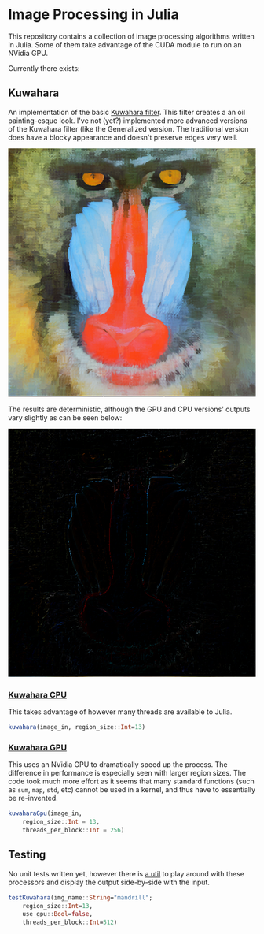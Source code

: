 # Image Processing in Julia

This repository contains a collection of image processing algorithms written in Julia. Some of them take advantage of the CUDA module to run on an NVidia GPU.

Currently there exists:

## Kuwahara

An implementation of the basic [Kuwahara filter](https://en.wikipedia.org/wiki/Kuwahara_filter). This filter creates a an oil painting-esque look. I've not (yet?) implemented more advanced versions of the Kuwahara filter (like the Generalized version. The traditional version does have a blocky appearance and doesn't preserve edges very well.

![Example application of Kuwahara filter](/examples/mandrill_kuwahara.png)

The results are deterministic, although the GPU and CPU versions' outputs vary slightly as can be seen below:

![Difference between GPU and CPU versions](/examples/mandrill_kuwahara_difference.png)

### [Kuwahara CPU](/src/Kuwahara.jl)

This takes advantage of however many threads are available to Julia.

```julia
kuwahara(image_in, region_size::Int=13)
```

### [Kuwahara GPU](/src/KuwaharaGpu.jl)

This uses an NVidia GPU to dramatically speed up the process. The difference in performance is especially seen with larger region sizes. The code took much more effort as it seems that many standard functions (such as `sum`, `map`, `std`, etc) cannot be used in a kernel, and thus have to essentially be re-invented.

```julia
kuwaharaGpu(image_in, 
    region_size::Int = 13, 
    threads_per_block::Int = 256)
```

## Testing

No unit tests written yet, however there is [a util](/src/Test.jl) to play around with these processors and display the output side-by-side with the input.

```julia
testKuwahara(img_name::String="mandrill"; 
    region_size::Int=13, 
    use_gpu::Bool=false, 
    threads_per_block::Int=512)
```
